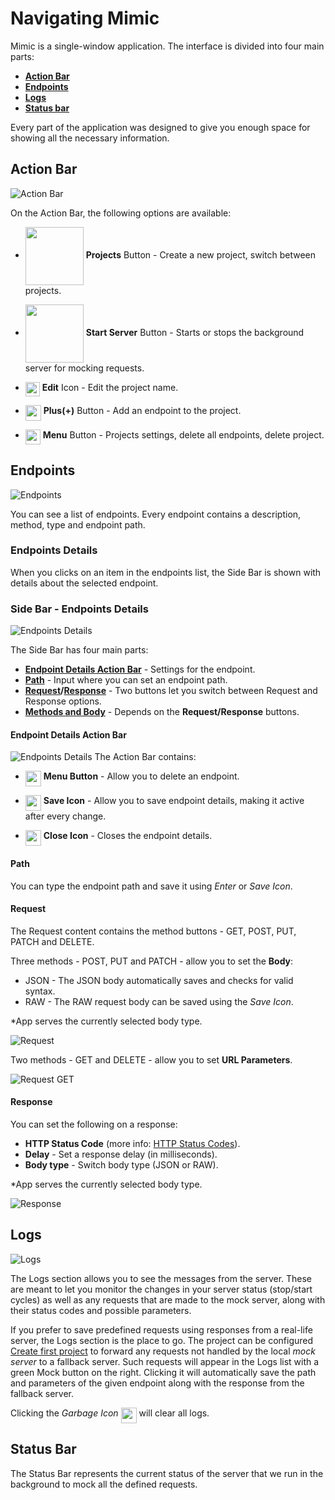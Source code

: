 # Navigating Mimic

Mimic is a single-window application. The interface is divided into four main parts:

- **[Action Bar](#action-bar)**
- **[Endpoints](#endpoints)**
- **[Logs](#logs)**
- **[Status bar](#status-bar)**

Every part of the application was designed to give you enough space for showing all the necessary information.

## Action Bar

![Action Bar](../Images/actionbar.png 'Action bar')

On the Action Bar, the following options are available:

- <img align="center" src="../Images/projectsbutton.png" width="93"> **Projects** Button - Create a new project, switch between projects.

- <img align="center" src="../Images/startserver.png" width="93"> **Start Server** Button - Starts or stops the background server for mocking requests.

- <img align="top" src="../Images/editicon.png" width="23"> **Edit** Icon - Edit the project name.

- <img align="top" src="../Images/addicon.png" width="25"> **Plus(+)** Button - Add an endpoint to the project.

- <img align="top" src="../Images/menuicon.png" width="24" > **Menu** Button - Projects settings, delete all endpoints, delete project.

## Endpoints

![Endpoints](../Images/endpoints.png 'Endpoints')

You can see a list of endpoints. Every endpoint contains a description, method, type and endpoint path.

### Endpoints Details

When you clicks on an item in the endpoints list, the Side Bar is shown with details about the selected endpoint.

### Side Bar - Endpoints Details

![Endpoints Details](../Images/endpointdetails.png 'Endpoints Details')

The Side Bar has four main parts:

- **[Endpoint Details Action Bar](#endpoint-details-action-bar)** - Settings for the endpoint.
- **[Path](#path)** - Input where you can set an endpoint path.
- **[Request](#request)/[Response](#response)** - Two buttons let you switch between Request and Response options.
- **[Methods and Body](#request)** - Depends on the **Request/Response** buttons.

#### Endpoint Details Action Bar

![Endpoints Details](../Images/detailsoptions.png 'Endpoints Details')
The Action Bar contains:

- <img align="top" src="../Images/menuicon.png" width="25"> **Menu Button** - Allow you to delete an endpoint.

- <img align="top" src="../Images/saveicon.png" width="25"> **Save Icon** - Allow you to save endpoint details, making it active after every change.
- <img align="top" src="../Images/closeicon.png" width="25"> **Close Icon** - Closes the endpoint details.

#### Path

You can type the endpoint path and save it using _Enter_ or _Save Icon_.

#### Request

The Request content contains the method buttons - GET, POST, PUT, PATCH and DELETE.

Three methods - POST, PUT and PATCH - allow you to set the **Body**:

- JSON - The JSON body automatically saves and checks for valid syntax.
- RAW - The RAW request body can be saved using the _Save Icon_.

\*App serves the currently selected body type.

![Request](../Images/request.png 'Request')

Two methods - GET and DELETE - allow you to set **URL Parameters**.

![Request GET](../Images/requestGET.png 'Request GET')

#### Response

You can set the following on a response:

- **HTTP Status Code** (more info: [HTTP Status Codes](https://www.w3.org/Protocols/rfc2616/rfc2616-sec10.html)).
- **Delay** - Set a response delay (in milliseconds).
- **Body type** - Switch body type (JSON or RAW).

\*App serves the currently selected body type.

![Response](../Images/response.png 'Response')

## Logs

![Logs](../Images/logs.png 'Logs')

The Logs section allows you to see the messages from the server. These are meant to let you monitor the changes in your server status (stop/start cycles) as well as any requests that are made to the mock server, along with their status codes and possible parameters.

If you prefer to save predefined requests using responses from a real-life server, the Logs section is the place to go. The project can be configured [Create first project](basics/create-first-project.md) to forward any requests not handled by the local _mock server_ to a fallback server. Such requests will appear in the Logs list with a green Mock button on the right. Clicking it will automatically save the path and parameters of the given endpoint along with the response from the fallback server.

Clicking the _Garbage Icon_ <img align="top" src="../Images/garbageicon.png" width="25"> will clear all logs.

## Status Bar

The Status Bar represents the current status of the server that we run in the background to mock all the defined requests.
